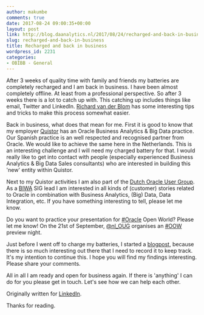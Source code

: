 ```yaml
---
author: makumbe
comments: true
date: 2017-08-24 09:00:35+00:00
layout: post
link: http://blog.daanalytics.nl/2017/08/24/recharged-and-back-in-business/
slug: recharged-and-back-in-business
title: Recharged and back in business
wordpress_id: 2231
categories:
- OBIBB - General
---
```


After 3 weeks of quality time with family and friends my batteries are completely recharged and I am back in business. I have been almost completely offline. At least from a professional perspective. So after 3 weeks there is a lot to catch up with. This catching up includes things like email, Twitter and LinkedIn. [Richard van der Blom](https://www.linkedin.com/pulse/20-direct-links-optimize-your-linkedin-use-richard-van-der-blom) has some interesting tips and tricks to make this process somewhat easier.

Back in business, what does that mean for me. First it is good to know that my employer [Quistor](https://www.quistor.com/) has an Oracle Business Analytics & Big Data practice. Our Spanish practice is an well respected and recognised partner from Oracle. We would like to achieve the same here in the Netherlands. This is an interesting challenge and I will need my charged battery for that. I would really like to get into contact with people (especially experienced Business Analytics & Big Data Sales consultants) who are interested in building this 'new' entity within Quistor.

Next to my Quistor activities I am also part of the [Dutch Oracle User Group](https://www.ogh.nl/). As a [BIWA](https://www.ogh.nl/sig/biwa/) SIG lead I am interested in all kinds of (customer) stories related to Oracle in combination with Business Analytics, (Big) Data, Data Integration, etc. If you have something interesting to tell, please let me know.

Do you want to practice your presentation for [#Oracle](https://twitter.com/hashtag/Oracle?src=hash) Open World? Please let me know! On the 21st of September, [@nl_OUG](https://twitter.com/nl_OUG) organises an [#OOW](https://twitter.com/hashtag/OOW?src=hash) preview night.

Just before I went off to charge my batteries, I started a [blogpost](https://blog.daanalytics.nl/2017/07/07/gathering-new-knowledge/), because there is so much interesting out there that I need to record it to keep track. It's my intention to continue this. I hope you will find my findings interesting. Please share your comments.

All in all I am ready and open for business again. If there is 'anything' I can do for you please get in touch. Let's see how we can help each other.



Originally written for [LinkedIn](https://www.linkedin.com/pulse/recharged-back-business-daan-bakboord).

Thanks for reading.
